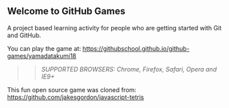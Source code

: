 ## Welcome to GitHub Games

A project based learning activity for people who are getting started with Git and GitHub.

You can play the game at: https://githubschool.github.io/github-games/yamadatakumi18

>> _*SUPPORTED BROWSERS*: Chrome, Firefox, Safari, Opera and IE9+_

This fun open source game was cloned from: https://github.com/jakesgordon/javascript-tetris
